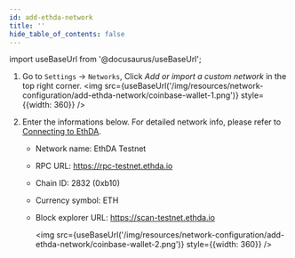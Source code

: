 ```yaml
---
id: add-ethda-network
title: ''
hide_table_of_contents: false
---
```


import useBaseUrl from '@docusaurus/useBaseUrl';

1. Go to `Settings` -> `Networks`, Click *Add or import a custom network* in the top right corner.
   <img src={useBaseUrl('/img/resources/network-configuration/add-ethda-network/coinbase-wallet-1.png')} style={{width: 360}} />

2. Enter the informations below. For detailed network info, please refer to [Connecting to EthDA](../../developers/quick-start/connecting-to-ethda).

   - Network name: EthDA Testnet
   - RPC URL: https://rpc-testnet.ethda.io
   - Chain ID: 2832 (0xb10)
   - Currency symbol: ETH
   - Block explorer URL: https://scan-testnet.ethda.io

     <img src={useBaseUrl('/img/resources/network-configuration/add-ethda-network/coinbase-wallet-2.png')} style={{width: 360}} />


